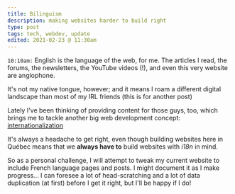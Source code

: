 ```yaml
---
title: Bilinguism
description: making websites harder to build right
type: post
tags: tech, webdev, update
edited: 2021-02-23 @ 11:30am
---
```


`10:10am:` English is the language of the web, for me. The articles I read, the forums, the newsletters, the YouTube videos (!), and even this very website are anglophone.

It's not my native tongue, however; and it means I roam a different digital landscape than most of my IRL friends (this is for another post)

Lately I've been thinking of providing content for those guys, too, which brings me to tackle another big web development concept: [internationalization](https://en.wikipedia.org/wiki/Internationalization_and_localization)

It's always a headache to get right, even though building websites here in Québec means that we **always have to** build websites with *i18n* in mind.

So as a personal challenge, I will attempt to tweak my current website to include French language pages and posts. I might document it as I make progress... I can foresee a lot of head-scratching and a lot of data duplication (at first) before I get it right, but I'll be happy if I do!